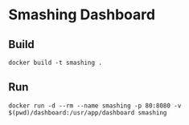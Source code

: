 # Smashing Dashboard

## Build

    docker build -t smashing .

## Run

    docker run -d --rm --name smashing -p 80:8080 -v $(pwd)/dashboard:/usr/app/dashboard smashing
